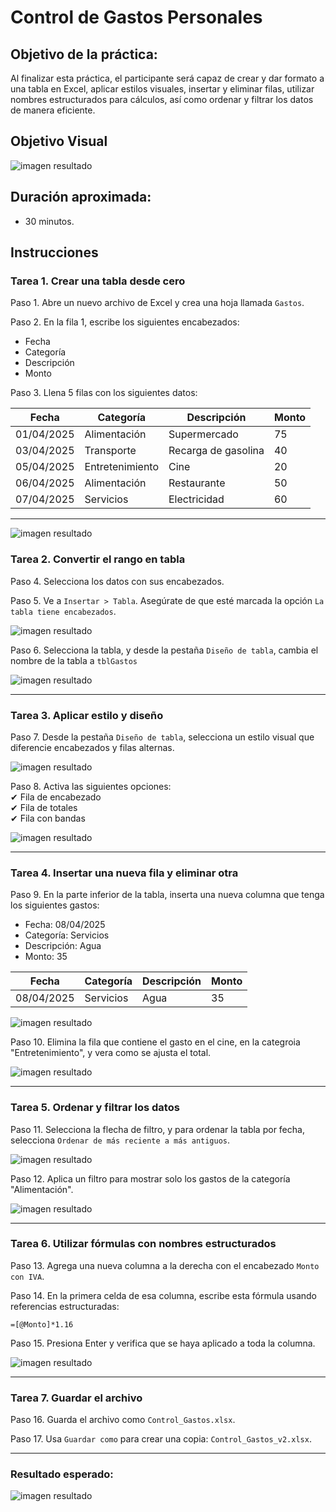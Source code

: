# Control de Gastos Personales

## Objetivo de la práctica:

Al finalizar esta práctica, el participante será capaz de crear y dar formato a una tabla en Excel, aplicar estilos visuales, insertar y eliminar filas, utilizar nombres estructurados para cálculos, así como ordenar y filtrar los datos de manera eficiente.

## Objetivo Visual

![imagen resultado](..\images\cap6_obj.png)

## Duración aproximada:
- 30 minutos.

## Instrucciones

### Tarea 1. **Crear una tabla desde cero**

Paso 1. Abre un nuevo archivo de Excel y crea una hoja llamada `Gastos`.

Paso 2. En la fila 1, escribe los siguientes encabezados:

- Fecha  
- Categoría  
- Descripción  
- Monto  

Paso 3. Llena 5 filas con los siguientes datos:

| Fecha      | Categoría     | Descripción       | Monto |
|------------|----------------|--------------------|--------|
| 01/04/2025 | Alimentación   | Supermercado       | 75     |
| 03/04/2025 | Transporte     | Recarga de gasolina| 40     |
| 05/04/2025 | Entretenimiento| Cine               | 20     |
| 06/04/2025 | Alimentación   | Restaurante        | 50     |
| 07/04/2025 | Servicios      | Electricidad       | 60     |

---

![imagen resultado](..\images\cap6_1.png)

### Tarea 2. **Convertir el rango en tabla**

Paso 4. Selecciona los datos con sus encabezados.

Paso 5. Ve a `Insertar > Tabla`. Asegúrate de que esté marcada la opción `La tabla tiene encabezados`.

![imagen resultado](..\images\cap6_2.png)

Paso 6. Selecciona la tabla, y desde la pestaña `Diseño de tabla`, cambia el nombre de la tabla a `tblGastos` 

![imagen resultado](..\images\cap6_3.png)

---

### Tarea 3. **Aplicar estilo y diseño**

Paso 7. Desde la pestaña `Diseño de tabla`, selecciona un estilo visual que diferencie encabezados y filas alternas.

![imagen resultado](..\images\cap6_4.png)

Paso 8. Activa las siguientes opciones:  
✔ Fila de encabezado  
✔ Fila de totales  
✔ Fila con bandas

![imagen resultado](..\images\cap6_5.png)

---

### Tarea 4. **Insertar una nueva fila y eliminar otra**

Paso 9. En la parte inferior de la tabla, inserta una nueva columna que tenga los siguientes gastos:  

- Fecha: 08/04/2025  
- Categoría: Servicios  
- Descripción: Agua  
- Monto: 35

| Fecha      | Categoría     | Descripción       | Monto |
|------------|----------------|--------------------|--------|
| 08/04/2025  | Servicios   |      Agua       | 35     |

![imagen resultado](..\images\cap6_6.png)

Paso 10. Elimina la fila que contiene el gasto en el cine, en la categroia "Entretenimiento", y vera como se ajusta el total.

![imagen resultado](..\images\cap6_7.png)

---

### Tarea 5. **Ordenar y filtrar los datos**

Paso 11. Selecciona la flecha de filtro, y para ordenar la tabla por fecha, selecciona `Ordenar de más reciente a más antiguos`.

![imagen resultado](..\images\cap6_8.png)

Paso 12. Aplica un filtro para mostrar solo los gastos de la categoría "Alimentación".

![imagen resultado](..\images\cap6_9.png)

---

### Tarea 6. **Utilizar fórmulas con nombres estructurados**

Paso 13. Agrega una nueva columna a la derecha con el encabezado `Monto con IVA`.

Paso 14. En la primera celda de esa columna, escribe esta fórmula usando referencias estructuradas:

```excel
=[@Monto]*1.16
```

Paso 15. Presiona Enter y verifica que se haya aplicado a toda la columna.

![imagen resultado](..\images\cap6_10.png)

---

### Tarea 7. **Guardar el archivo**

Paso 16. Guarda el archivo como `Control_Gastos.xlsx`.

Paso 17. Usa `Guardar como` para crear una copia: `Control_Gastos_v2.xlsx`.

---

### Resultado esperado:

![imagen resultado](..\images\cap6_resultado.png)